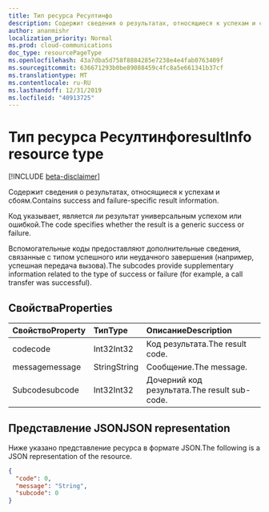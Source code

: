 ```yaml
---
title: Тип ресурса Ресултинфо
description: Содержит сведения о результатах, относящиеся к успехам и сбоям.
author: ananmishr
localization_priority: Normal
ms.prod: cloud-communications
doc_type: resourcePageType
ms.openlocfilehash: 43a7dba5d758f8884285e7238e4e4fab0763409f
ms.sourcegitcommit: 636671293b0be89088459c4fc8a5e661341b37cf
ms.translationtype: MT
ms.contentlocale: ru-RU
ms.lasthandoff: 12/31/2019
ms.locfileid: "40913725"
---
```

# <a name="resultinfo-resource-type"></a><span data-ttu-id="f9042-103">Тип ресурса Ресултинфо</span><span class="sxs-lookup"><span data-stu-id="f9042-103">resultInfo resource type</span></span>

[!INCLUDE [beta-disclaimer](../../includes/beta-disclaimer.md)]

<span data-ttu-id="f9042-104">Содержит сведения о результатах, относящиеся к успехам и сбоям.</span><span class="sxs-lookup"><span data-stu-id="f9042-104">Contains success and failure-specific result information.</span></span> 

<span data-ttu-id="f9042-105">Код указывает, является ли результат универсальным успехом или ошибкой.</span><span class="sxs-lookup"><span data-stu-id="f9042-105">The code specifies whether the result is a generic success or failure.</span></span> 

<span data-ttu-id="f9042-106">Вспомогательные коды предоставляют дополнительные сведения, связанные с типом успешного или неудачного завершения (например, успешная передача вызова).</span><span class="sxs-lookup"><span data-stu-id="f9042-106">The subcodes provide supplementary information related to the type of success or failure (for example, a call transfer was successful).</span></span>


## <a name="properties"></a><span data-ttu-id="f9042-107">Свойства</span><span class="sxs-lookup"><span data-stu-id="f9042-107">Properties</span></span>

| <span data-ttu-id="f9042-108">Свойство</span><span class="sxs-lookup"><span data-stu-id="f9042-108">Property</span></span> | <span data-ttu-id="f9042-109">Тип</span><span class="sxs-lookup"><span data-stu-id="f9042-109">Type</span></span>   | <span data-ttu-id="f9042-110">Описание</span><span class="sxs-lookup"><span data-stu-id="f9042-110">Description</span></span>          |
| :------- | :----- | :------------------  |
| <span data-ttu-id="f9042-111">code</span><span class="sxs-lookup"><span data-stu-id="f9042-111">code</span></span>     | <span data-ttu-id="f9042-112">Int32</span><span class="sxs-lookup"><span data-stu-id="f9042-112">Int32</span></span> | <span data-ttu-id="f9042-113">Код результата.</span><span class="sxs-lookup"><span data-stu-id="f9042-113">The result code.</span></span>     |
| <span data-ttu-id="f9042-114">message</span><span class="sxs-lookup"><span data-stu-id="f9042-114">message</span></span>  | <span data-ttu-id="f9042-115">String</span><span class="sxs-lookup"><span data-stu-id="f9042-115">String</span></span> | <span data-ttu-id="f9042-116">Сообщение.</span><span class="sxs-lookup"><span data-stu-id="f9042-116">The message.</span></span>         |
| <span data-ttu-id="f9042-117">Subcode</span><span class="sxs-lookup"><span data-stu-id="f9042-117">subcode</span></span>  | <span data-ttu-id="f9042-118">Int32</span><span class="sxs-lookup"><span data-stu-id="f9042-118">Int32</span></span> | <span data-ttu-id="f9042-119">Дочерний код результата.</span><span class="sxs-lookup"><span data-stu-id="f9042-119">The result sub-code.</span></span> |

## <a name="json-representation"></a><span data-ttu-id="f9042-120">Представление JSON</span><span class="sxs-lookup"><span data-stu-id="f9042-120">JSON representation</span></span>

<span data-ttu-id="f9042-121">Ниже указано представление ресурса в формате JSON.</span><span class="sxs-lookup"><span data-stu-id="f9042-121">The following is a JSON representation of the resource.</span></span>

<!-- {
  "blockType": "resource",
  "optionalProperties": [

  ],
  "@odata.type": "microsoft.graph.resultInfo"
}-->
```json
{
  "code": 0,
  "message": "String",
  "subcode": 0
}
```

<!-- uuid: 8fcb5dbc-d5aa-4681-8e31-b001d5168d79
2015-10-25 14:57:30 UTC -->
<!--
{
  "type": "#page.annotation",
  "description": "resultInfo resource",
  "keywords": "",
  "section": "documentation",
  "tocPath": "",
  "suppressions": []
}
-->
